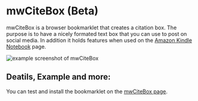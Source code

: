 # mwCiteBox (Beta)
mwCiteBox is a browser bookmarklet that creates a citation box. The purpose is to have a nicely formated text box that you can use to post on social media. In addition it holds  features when used on the [Amazon Kindle Notebook](http://lesen.amazon.de/notebook) page.

![example screenshot of mwCiteBox](https://mattwien.github.io/mwCiteBox/mwCiteBox_Example.png)

## Deatils, Example and more:
You can test and install the bookmarklet on the [mwCiteBox page](https://mattwien.github.io/mwCiteBox/).


